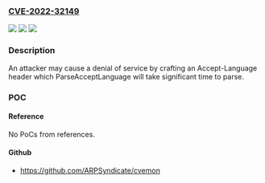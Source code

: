 ### [CVE-2022-32149](https://cve.mitre.org/cgi-bin/cvename.cgi?name=CVE-2022-32149)
![](https://img.shields.io/static/v1?label=Product&message=golang.org%2Fx%2Ftext%2Flanguage&color=blue)
![](https://img.shields.io/static/v1?label=Version&message=%3D%200%20&color=brighgreen)
![](https://img.shields.io/static/v1?label=Vulnerability&message=CWE%20400%3A%20Uncontrolled%20Resource%20Consumption&color=brighgreen)

### Description

An attacker may cause a denial of service by crafting an Accept-Language header which ParseAcceptLanguage will take significant time to parse.

### POC

#### Reference
No PoCs from references.

#### Github
- https://github.com/ARPSyndicate/cvemon

